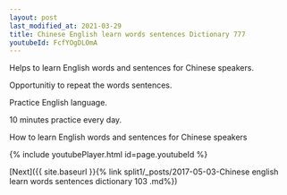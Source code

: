```yaml
---
layout: post
last_modified_at: 2021-03-29
title: Chinese English learn words sentences Dictionary 777 
youtubeId: FcfYOgDLOmA
---
```

 
 
Helps to learn English words and sentences for Chinese speakers.

Opportunitiy to repeat the words sentences. 

Practice English language. 
 
10 minutes practice every day. 
 
How to learn English words and sentences for Chinese speakers 
 
{% include youtubePlayer.html id=page.youtubeId %}
 
 
[Next]({{ site.baseurl }}{% link  split1/_posts/2017-05-03-Chinese english learn words sentences dictionary 103 .md%})
 
